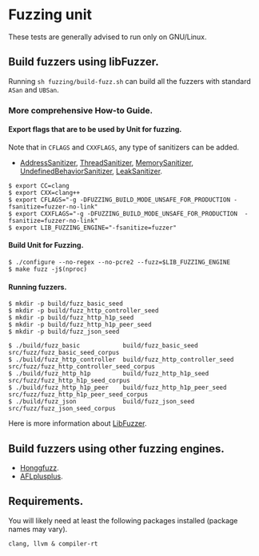 # Fuzzing unit

These tests are generally advised to run only on GNU/Linux.

## Build fuzzers using libFuzzer.

Running `sh fuzzing/build-fuzz.sh` can build all the fuzzers with standard
`ASan` and `UBSan`.

### More comprehensive How-to Guide.

#### Export flags that are to be used by Unit for fuzzing.

Note that in `CFLAGS` and `CXXFLAGS`, any type of sanitizers can be added.

- [AddressSanitizer](https://clang.llvm.org/docs/AddressSanitizer.html),
    [ThreadSanitizer](https://clang.llvm.org/docs/ThreadSanitizer.html),
    [MemorySanitizer](https://clang.llvm.org/docs/MemorySanitizer.html),
    [UndefinedBehaviorSanitizer](https://clang.llvm.org/docs/UndefinedBehaviorSanitizer.html),
    [LeakSanitizer](https://clang.llvm.org/docs/LeakSanitizer.html).

```shell
$ export CC=clang
$ export CXX=clang++
$ export CFLAGS="-g -DFUZZING_BUILD_MODE_UNSAFE_FOR_PRODUCTION -fsanitize=fuzzer-no-link"
$ export CXXFLAGS="-g -DFUZZING_BUILD_MODE_UNSAFE_FOR_PRODUCTION  -fsanitize=fuzzer-no-link"
$ export LIB_FUZZING_ENGINE="-fsanitize=fuzzer"
```

#### Build Unit for Fuzzing.

```shell
$ ./configure --no-regex --no-pcre2 --fuzz=$LIB_FUZZING_ENGINE
$ make fuzz -j$(nproc)
```

#### Running fuzzers.

```shell
$ mkdir -p build/fuzz_basic_seed
$ mkdir -p build/fuzz_http_controller_seed
$ mkdir -p build/fuzz_http_h1p_seed
$ mkdir -p build/fuzz_http_h1p_peer_seed
$ mkdir -p build/fuzz_json_seed

$ ./build/fuzz_basic            build/fuzz_basic_seed            src/fuzz/fuzz_basic_seed_corpus
$ ./build/fuzz_http_controller  build/fuzz_http_controller_seed  src/fuzz/fuzz_http_controller_seed_corpus
$ ./build/fuzz_http_h1p         build/fuzz_http_h1p_seed         src/fuzz/fuzz_http_h1p_seed_corpus
$ ./build/fuzz_http_h1p_peer    build/fuzz_http_h1p_peer_seed    src/fuzz/fuzz_http_h1p_peer_seed_corpus
$ ./build/fuzz_json             build/fuzz_json_seed             src/fuzz/fuzz_json_seed_corpus
```

Here is more information about [LibFuzzer](https://llvm.org/docs/LibFuzzer.html).

## Build fuzzers using other fuzzing engines.

- [Honggfuzz](https://github.com/google/honggfuzz/blob/master/docs/PersistentFuzzing.md).
- [AFLplusplus](https://github.com/AFLplusplus/AFLplusplus/blob/stable/utils/aflpp_driver/README.md).


## Requirements.

You will likely need at least the following packages installed (package names
may vary).

```
clang, llvm & compiler-rt
```
